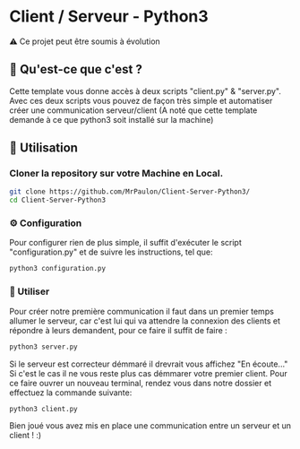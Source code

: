 # Client / Serveur - Python3

⚠ Ce projet peut être soumis à évolution

## 🎯 Qu'est-ce que c'est ?

Cette template vous donne accès à deux scripts "client.py" & "server.py". Avec ces deux scripts vous pouvez de façon très simple et automatiser créer une communication serveur/client
(A noté que cette template demande à ce que python3 soit installé sur la machine)

## 🧰 Utilisation

### Cloner la repository sur votre Machine en Local.

```bash
git clone https://github.com/MrPaulon/Client-Server-Python3/
cd Client-Server-Python3
```

### ⚙️ Configuration

Pour configurer rien de plus simple, il suffit d'exécuter le script "configuration.py" et de suivre les instructions, tel que:
```bash
python3 configuration.py
```

### 🤝 Utiliser

Pour créer notre première communication il faut dans un premier temps allumer le serveur, car c'est lui qui va attendre la connexion des clients et répondre à leurs demandent, pour ce faire il suffit de faire :
```bash
python3 server.py
````
 Si le serveur est correcteur démmaré il drevrait vous affichez "En écoute..."
 Si c'est le cas il ne vous reste plus cas démmarer votre premier client. Pour ce faire ouvrer un nouveau terminal, rendez vous dans notre dossier et effectuez la commande suivante:
 ```bash
 python3 client.py
 ```
 
 Bien joué vous avez mis en place une communication entre un serveur et un client ! :)
